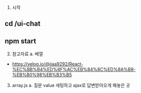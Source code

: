 1. 시작

## cd /ui-chat

## npm start

2. 참고자료
   a. 배열

- https://velog.io/@jjaa9292/React-%EC%BB%B4%ED%8F%AC%EB%84%8C%ED%8A%B8-%EB%B0%98%EB%B3%B5

3. array.js
   a. 질문 value 세팅하고 ajax로 답변받아오게 해놓은 곳
